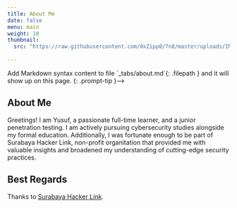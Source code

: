 ```yaml
---
title: About Me
date: false
menu: main
weight: 10
thumbnail:
  src: "https://raw.githubusercontent.com/0xZipp0/7n8/master/uploads/IMG_7279.jpg"
  
---
```

<!--Greetings! I'm Yusuf, a passionate full-time learner and a vulnerability analyst. My mission? Strengthening attack surfaces that could potentially wreak havoc. My deep-rooted fascination lies in Information Technology, specifically in fortifying systems against unwarranted intrusion by hackers. To deepen my expertise in this realm, I actively pursued the study of cyber security alongside my formal education. Furthermore, I was fortunate enough to become a part of Surabaya Hacker Link, an esteemed non-profit community that exposed me to invaluable insights and broadened my understanding of cutting-edge security practices.

## Information
* [CV](https://read.cv/0xzipp0).

## Best Regards
* Thanks to [Surabaya Hacker Link](https://surabayahackerlink.org/).-->

<!--> Add Markdown syntax content to file `_tabs/about.md`{: .filepath } and it will show up on this page. {: .prompt-tip }-->


## About Me

<!--Welcome! This is a personal blog site to share my CTF writeups, Security Engineering/Cyber Defense (Blue Team) Techniques, other side projects and research. You may find me on various CTF sites or social media platforms as **brootware** or **rootware**-->
Greetings! I am Yusuf, a passionate full-time learner, and a junior penetration testing. I am actively pursuing cybersecurity studies alongside my formal education. Additionally, I was fortunate enough to be part of Surabaya Hacker Link, non-profit organitation that provided me with valuable insights and broadened my understanding of cutting-edge security practices.

<!--## Specialized in

- Penetration Testing-->
<!--- Engineering productivity tools mainly focusing on Software Development and Security testing. [More details here](https://brootware.github.io/categories/security-toolkit/).-->

<!-- ## Another Activity-->

<!--<a href="https://www.credly.com/users/oaker-min/badges"><img src="https://img.shields.io/badge/Credly%20Certificates-Oaker%20Min-brightgreen" /></a>   <a href="https://cyberdefenders.org/profile/brootware"><img src="https://img.shields.io/badge/cyberdefenders.org-brootware-blue" /></a>-->

<!--<script src="https://tryhackme.com/badge/242534"></script>-->
<script src="https://tryhackme.com/badge/2621881"></script>

<!--[![echoCTF badge](https://echoctf.red/profile/289749/badge)](https://echoctf.red/profile/289749)-->

<!-- <a href="https://blueteamlabs.online/public/user/f7656a47c955978a69858f"><img src="https://img.shields.io/badge/blueteamlabs-Top%202%20percent-blue" /></a> -->
## Best Regards

Thanks to [Surabaya Hacker Link](https://surabayahackerlink.org/).

<!-- > **Note**: Add Markdown syntax content to file `_tabs/about.md` and it will show up on this page. -->

<!-- > Add Markdown syntax content to file `_tabs/about.md`{: .filepath } and it will show up on this page. {: .prompt-tip } -->